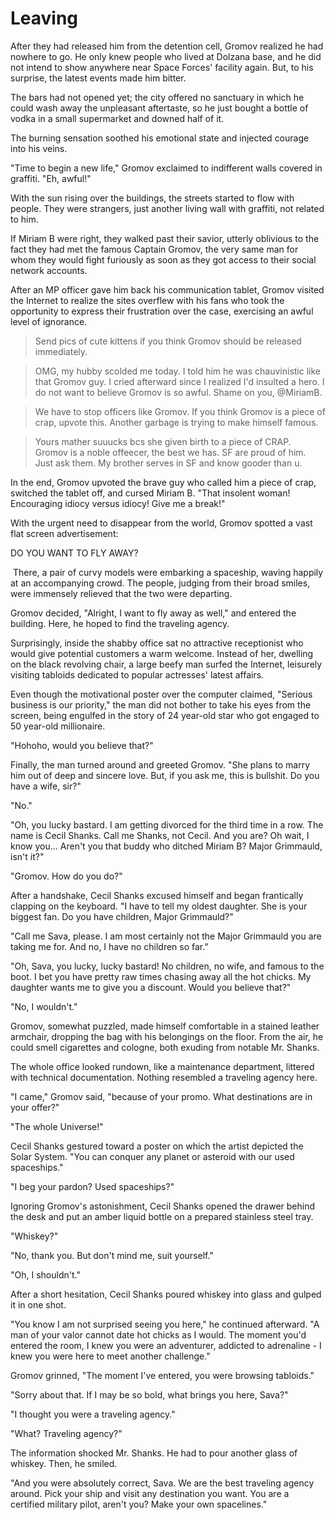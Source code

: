 # Leaving

After they had released him from the detention cell, Gromov realized he had nowhere to go. He only knew people who lived at Dolzana base, and he did not intend to show anywhere near Space Forces' facility again. But, to his surprise, the latest events made him bitter.

The bars had not opened yet; the city offered no sanctuary in which he could wash away the unpleasant aftertaste, so he just bought a bottle of vodka in a small supermarket and downed half of it.

The burning sensation soothed his emotional state and injected courage into his veins.

"Time to begin a new life," Gromov exclaimed to indifferent walls covered in graffiti. "Eh, awful!"

With the sun rising over the buildings, the streets started to flow with people. They were strangers, just another living wall with graffiti, not related to him.

If Miriam B were right, they walked past their savior, utterly oblivious to the fact they had met the famous Captain Gromov, the very same man for whom they would fight furiously as soon as they got access to their social network accounts.

After an MP officer gave him back his communication tablet, Gromov visited the Internet to realize the sites overflew with his fans who took the opportunity to express their frustration over the case, exercising an awful level of ignorance.

> Send pics of cute kittens if you think Gromov should be released immediately.

> OMG, my hubby scolded me today. I told him he was chauvinistic like that Gromov guy. I cried afterward since I realized I'd insulted a hero. I do not want to believe Gromov is so awful. Shame on you, @MiriamB.

> We have to stop officers like Gromov. If you think Gromov is a piece of crap, upvote this. Another garbage is trying to make himself famous.

> Yours mather suuucks bcs she given birth to a piece of CRAP. Gromov is a noble offeecer, the best we has. SF are proud of him. Just ask them. My brother serves in SF and know gooder than u.

In the end, Gromov upvoted the brave guy who called him a piece of crap, switched the tablet off, and cursed Miriam B. "That insolent woman! Encouraging idiocy versus idiocy! Give me a break!"

With the urgent need to disappear from the world, Gromov spotted a vast flat screen advertisement:

DO YOU WANT TO FLY AWAY?

 There, a pair of curvy models were embarking a spaceship, waving happily at an accompanying crowd. The people, judging from their broad smiles, were immensely relieved that the two were departing.

Gromov decided, "Alright, I want to fly away as well," and entered the building. Here, he hoped to find the traveling agency.

Surprisingly, inside the shabby office sat no attractive receptionist who would give potential customers a warm welcome. Instead of her, dwelling on the black revolving chair, a large beefy man surfed the Internet, leisurely visiting tabloids dedicated to popular actresses' latest affairs.

Even though the motivational poster over the computer claimed, "Serious business is our priority," the man did not bother to take his eyes from the screen, being engulfed in the story of 24 year-old star who got engaged to 50 year-old millionaire.

"Hohoho, would you believe that?"

Finally, the man turned around and greeted Gromov. "She plans to marry him out of deep and sincere love. But, if you ask me, this is bullshit. Do you have a wife, sir?"

"No."

"Oh, you lucky bastard. I am getting divorced for the third time in a row. The name is Cecil Shanks. Call me Shanks, not Cecil. And you are? Oh wait, I know you... Aren't you that buddy who ditched Miriam B? Major Grimmauld, isn't it?"

"Gromov. How do you do?"

After a handshake, Cecil Shanks excused himself and began frantically clapping on the keyboard. "I have to tell my oldest daughter. She is your biggest fan. Do you have children, Major Grimmauld?"

"Call me Sava, please. I am most certainly not the Major Grimmauld you are taking me for. And no, I have no children so far."

"Oh, Sava, you lucky, lucky bastard! No children, no wife, and famous to the boot. I bet you have pretty raw times chasing away all the hot chicks. My daughter wants me to give you a discount. Would you believe that?"

"No, I wouldn't."

Gromov, somewhat puzzled, made himself comfortable in a stained leather armchair, dropping the bag with his belongings on the floor. From the air, he could smell cigarettes and cologne, both exuding from notable Mr. Shanks.

The whole office looked rundown, like a maintenance department, littered with technical documentation. Nothing resembled a traveling agency here.

"I came," Gromov said, "because of your promo. What destinations are in your offer?"

"The whole Universe!"

Cecil Shanks gestured toward a poster on which the artist depicted the Solar System. "You can conquer any planet or asteroid with our used spaceships."

"I beg your pardon? Used spaceships?"

Ignoring Gromov's astonishment, Cecil Shanks opened the drawer behind the desk and put an amber liquid bottle on a prepared stainless steel tray.

"Whiskey?"

"No, thank you. But don't mind me, suit yourself."

"Oh, I shouldn't."

After a short hesitation, Cecil Shanks poured whiskey into glass and gulped it in one shot.

"You know I am not surprised seeing you here," he continued afterward. "A man of your valor cannot date hot chicks as I would. The moment you'd entered the room, I knew you were an adventurer, addicted to adrenaline - I knew you were here to meet another challenge."

Gromov grinned, "The moment I've entered, you were browsing tabloids."

"Sorry about that. If I may be so bold, what brings you here, Sava?"

"I thought you were a traveling agency."

"What? Traveling agency?"

The information shocked Mr. Shanks. He had to pour another glass of whiskey. Then, he smiled.

"And you were absolutely correct, Sava. We are the best traveling agency around. Pick your ship and visit any destination you want. You are a certified military pilot, aren't you? Make your own spacelines."
